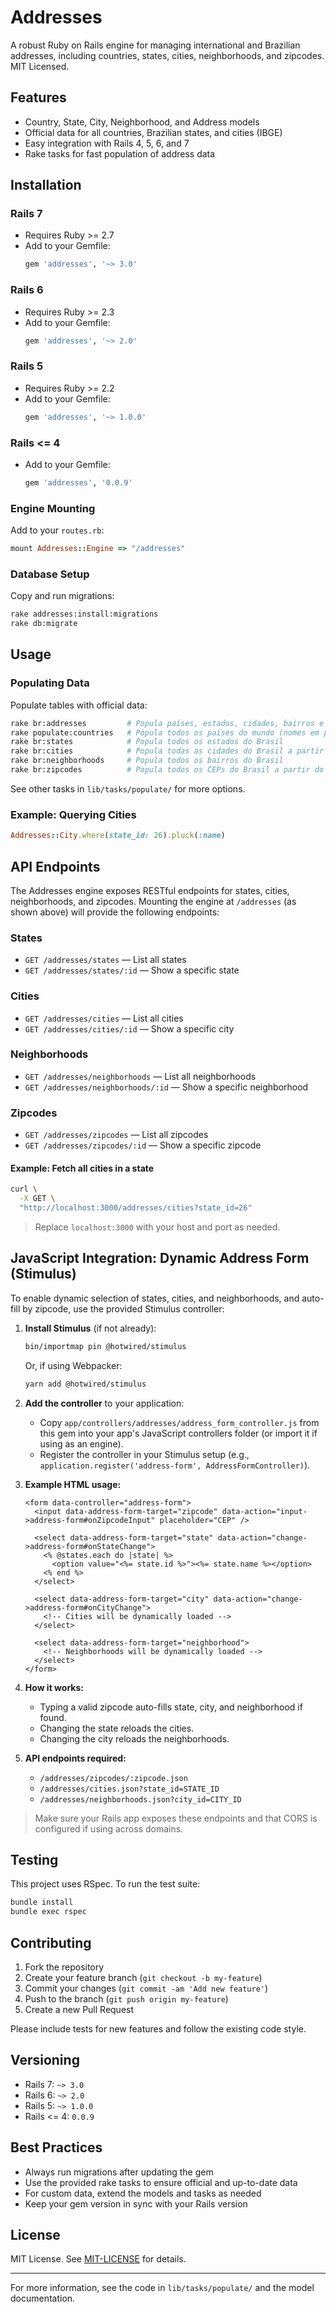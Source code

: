 # Addresses

A robust Ruby on Rails engine for managing international and Brazilian addresses, including countries, states, cities, neighborhoods, and zipcodes. MIT Licensed.

## Features
- Country, State, City, Neighborhood, and Address models
- Official data for all countries, Brazilian states, and cities (IBGE)
- Easy integration with Rails 4, 5, 6, and 7
- Rake tasks for fast population of address data

## Installation

### Rails 7
- Requires Ruby >= 2.7
- Add to your Gemfile:
  ```ruby
  gem 'addresses', '~> 3.0'
  ```

### Rails 6
- Requires Ruby >= 2.3
- Add to your Gemfile:
  ```ruby
  gem 'addresses', '~> 2.0'
  ```

### Rails 5
- Requires Ruby >= 2.2
- Add to your Gemfile:
  ```ruby
  gem 'addresses', '~> 1.0.0'
  ```

### Rails <= 4
- Add to your Gemfile:
  ```ruby
  gem 'addresses', '0.0.9'
  ```

### Engine Mounting
Add to your `routes.rb`:
```ruby
mount Addresses::Engine => "/addresses"
```

### Database Setup
Copy and run migrations:
```sh
rake addresses:install:migrations
rake db:migrate
```

## Usage

### Populating Data
Populate tables with official data:
```sh
rake br:addresses         # Popula países, estados, cidades, bairros e endereços do Brasil
rake populate:countries   # Popula todos os países do mundo (nomes em pt-br)
rake br:states            # Popula todos os estados do Brasil
rake br:cities            # Popula todas as cidades do Brasil a partir do CSV oficial do IBGE
rake br:neighborhoods     # Popula todos os bairros do Brasil
rake br:zipcodes          # Popula todos os CEPs do Brasil a partir do CSV oficial
```

See other tasks in `lib/tasks/populate/` for more options.

### Example: Querying Cities
```ruby
Addresses::City.where(state_id: 26).pluck(:name)
```

## API Endpoints

The Addresses engine exposes RESTful endpoints for states, cities, neighborhoods, and zipcodes. Mounting the engine at `/addresses` (as shown above) will provide the following endpoints:

### States
- `GET /addresses/states` — List all states
- `GET /addresses/states/:id` — Show a specific state

### Cities
- `GET /addresses/cities` — List all cities
- `GET /addresses/cities/:id` — Show a specific city

### Neighborhoods
- `GET /addresses/neighborhoods` — List all neighborhoods
- `GET /addresses/neighborhoods/:id` — Show a specific neighborhood

### Zipcodes
- `GET /addresses/zipcodes` — List all zipcodes
- `GET /addresses/zipcodes/:id` — Show a specific zipcode

#### Example: Fetch all cities in a state
```sh
curl \
  -X GET \
  "http://localhost:3000/addresses/cities?state_id=26"
```

> Replace `localhost:3000` with your host and port as needed.

## JavaScript Integration: Dynamic Address Form (Stimulus)

To enable dynamic selection of states, cities, and neighborhoods, and auto-fill by zipcode, use the provided Stimulus controller:

1. **Install Stimulus** (if not already):
   ```sh
   bin/importmap pin @hotwired/stimulus
   ```
   Or, if using Webpacker:
   ```sh
   yarn add @hotwired/stimulus
   ```

2. **Add the controller** to your application:
   - Copy `app/controllers/addresses/address_form_controller.js` from this gem into your app's JavaScript controllers folder (or import it if using as an engine).
   - Register the controller in your Stimulus setup (e.g., `application.register('address-form', AddressFormController)`).

3. **Example HTML usage:**
   ```erb
   <form data-controller="address-form">
     <input data-address-form-target="zipcode" data-action="input->address-form#onZipcodeInput" placeholder="CEP" />

     <select data-address-form-target="state" data-action="change->address-form#onStateChange">
       <% @states.each do |state| %>
         <option value="<%= state.id %>"><%= state.name %></option>
       <% end %>
     </select>

     <select data-address-form-target="city" data-action="change->address-form#onCityChange">
       <!-- Cities will be dynamically loaded -->
     </select>

     <select data-address-form-target="neighborhood">
       <!-- Neighborhoods will be dynamically loaded -->
     </select>
   </form>
   ```

4. **How it works:**
   - Typing a valid zipcode auto-fills state, city, and neighborhood if found.
   - Changing the state reloads the cities.
   - Changing the city reloads the neighborhoods.

5. **API endpoints required:**
   - `/addresses/zipcodes/:zipcode.json`
   - `/addresses/cities.json?state_id=STATE_ID`
   - `/addresses/neighborhoods.json?city_id=CITY_ID`

> Make sure your Rails app exposes these endpoints and that CORS is configured if using across domains.

## Testing

This project uses RSpec. To run the test suite:
```sh
bundle install
bundle exec rspec
```

## Contributing

1. Fork the repository
2. Create your feature branch (`git checkout -b my-feature`)
3. Commit your changes (`git commit -am 'Add new feature'`)
4. Push to the branch (`git push origin my-feature`)
5. Create a new Pull Request

Please include tests for new features and follow the existing code style.

## Versioning
- Rails 7: `~> 3.0`
- Rails 6: `~> 2.0`
- Rails 5: `~> 1.0.0`
- Rails <= 4: `0.0.9`

## Best Practices
- Always run migrations after updating the gem
- Use the provided rake tasks to ensure official and up-to-date data
- For custom data, extend the models and tasks as needed
- Keep your gem version in sync with your Rails version

## License
MIT License. See [MIT-LICENSE](MIT-LICENSE) for details.

---
For more information, see the code in `lib/tasks/populate/` and the model documentation.
